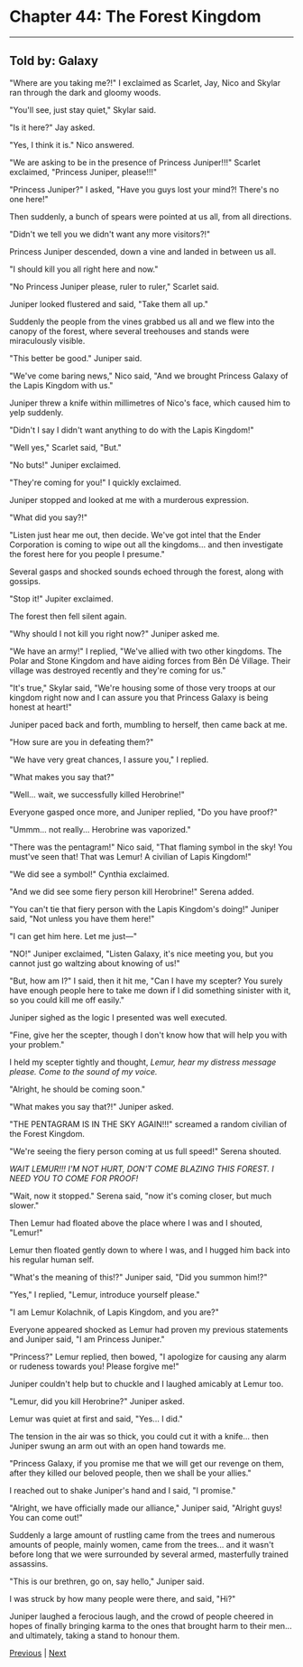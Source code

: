 # Chapter 44: The Forest Kingdom
---

## Told by: Galaxy

"Where are you taking me?!" I exclaimed as Scarlet, Jay, Nico and Skylar ran through the dark and gloomy woods.

"You'll see, just stay quiet," Skylar said.

"Is it here?" Jay asked.

"Yes, I think it is." Nico answered.

"We are asking to be in the presence of Princess Juniper!!!" Scarlet exclaimed, "Princess Juniper, please!!!"

"Princess Juniper?" I asked, "Have you guys lost your mind?! There's no one here!"

Then suddenly, a bunch of spears were pointed at us all, from all directions.

"Didn't we tell you we didn't want any more visitors?!"

Princess Juniper descended, down a vine and landed in between us all.

"I should kill you all right here and now."

"No Princess Juniper please, ruler to ruler," Scarlet said.

Juniper looked flustered and said, "Take them all up."

Suddenly the people from the vines grabbed us all and we flew into the canopy of the forest, where several treehouses and stands were miraculously visible.

"This better be good." Juniper said.

"We've come baring news," Nico said, "And we brought Princess Galaxy of the Lapis Kingdom with us."

Juniper threw a knife within millimetres of Nico's face, which caused him to yelp suddenly.

"Didn't I say I didn't want anything to do with the Lapis Kingdom!"

"Well yes," Scarlet said, "But."

"No buts!" Juniper exclaimed.

"They're coming for you!" I quickly exclaimed.

Juniper stopped and looked at me with a murderous expression.

"What did you say?!"

"Listen just hear me out, then decide. We've got intel that the Ender Corporation is coming to wipe out all the kingdoms... and then investigate the forest here for you people I presume."

Several gasps and shocked sounds echoed through the forest, along with gossips.

"Stop it!" Jupiter exclaimed.

The forest then fell silent again.

"Why should I not kill you right now?" Juniper asked me.

"We have an army!" I replied, "We've allied with two other kingdoms. The Polar and Stone Kingdom and have aiding forces from Běn Dé Village. Their village was destroyed recently and they're coming for us."

"It's true," Skylar said, "We're housing some of those very troops at our kingdom right now and I can assure you that Princess Galaxy is being honest at heart!"

Juniper paced back and forth, mumbling to herself, then came back at me.

"How sure are you in defeating them?"

"We have very great chances, I assure you," I replied.

"What makes you say that?"

"Well... wait, we successfully killed Herobrine!"

Everyone gasped once more, and Juniper replied, "Do you have proof?"

"Ummm... not really... Herobrine was vaporized."

"There was the pentagram!" Nico said, "That flaming symbol in the sky! You must've seen that! That was Lemur! A civilian of Lapis Kingdom!"

"We did see a symbol!" Cynthia exclaimed.

"And we did see some fiery person kill Herobrine!" Serena added.

"You can't tie that fiery person with the Lapis Kingdom's doing!" Juniper said, "Not unless you have them here!"

"I can get him here. Let me just—"

"NO!" Juniper exclaimed, "Listen Galaxy, it's nice meeting you, but you cannot just go waltzing about knowing of us!"

"But, how am I?" I said, then it hit me, "Can I have my scepter? You surely have enough people here to take me down if I did something sinister with it, so you could kill me off easily."

Juniper sighed as the logic I presented was well executed.

"Fine, give her the scepter, though I don't know how that will help you with your problem."

I held my scepter tightly and thought, *Lemur, hear my distress message please. Come to the sound of my voice.*

"Alright, he should be coming soon."

"What makes you say that?!" Juniper asked.

"THE PENTAGRAM IS IN THE SKY AGAIN!!!" screamed a random civilian of the Forest Kingdom.

"We're seeing the fiery person coming at us full speed!" Serena shouted.

*WAIT LEMUR!!! I'M NOT HURT, DON'T COME BLAZING THIS FOREST. I NEED YOU TO COME FOR PROOF!*

"Wait, now it stopped." Serena said, "now it's coming closer, but much slower."

Then Lemur had floated above the place where I was and I shouted, "Lemur!"

Lemur then floated gently down to where I was, and I hugged him back into his regular human self.

"What's the meaning of this!?" Juniper said, "Did you summon him!?"

"Yes," I replied, "Lemur, introduce yourself please."

"I am Lemur Kolachnik, of Lapis Kingdom, and you are?"

Everyone appeared shocked as Lemur had proven my previous statements and Juniper said, "I am Princess Juniper."

"Princess?" Lemur replied, then bowed, "I apologize for causing any alarm or rudeness towards you! Please forgive me!"

Juniper couldn't help but to chuckle and I laughed amicably at Lemur too.

"Lemur, did you kill Herobrine?" Juniper asked.

Lemur was quiet at first and said, "Yes... I did."

The tension in the air was so thick, you could cut it with a knife... then Juniper swung an arm out with an open hand towards me.

"Princess Galaxy, if you promise me that we will get our revenge on them, after they killed our beloved people, then we shall be your allies."

I reached out to shake Juniper's hand and I said, "I promise."

"Alright, we have officially made our alliance," Juniper said, "Alright guys! You can come out!"

Suddenly a large amount of rustling came from the trees and numerous amounts of people, mainly women, came from the trees... and it wasn't before long that we were surrounded by several armed, masterfully trained assassins.

"This is our brethren, go on, say hello," Juniper said.

I was struck by how many people were there, and said, "Hi?"

Juniper laughed a ferocious laugh, and the crowd of people cheered in hopes of finally bringing karma to the ones that brought harm to their men... and ultimately, taking a stand to honour them.





[Previous](https://lemurkolachnik.github.io/Legend-of-Lemur/pages/book_1_chapters/43) | [Next](https://lemurkolachnik.github.io/Legend-of-Lemur/pages/book_1_chapters/45)

